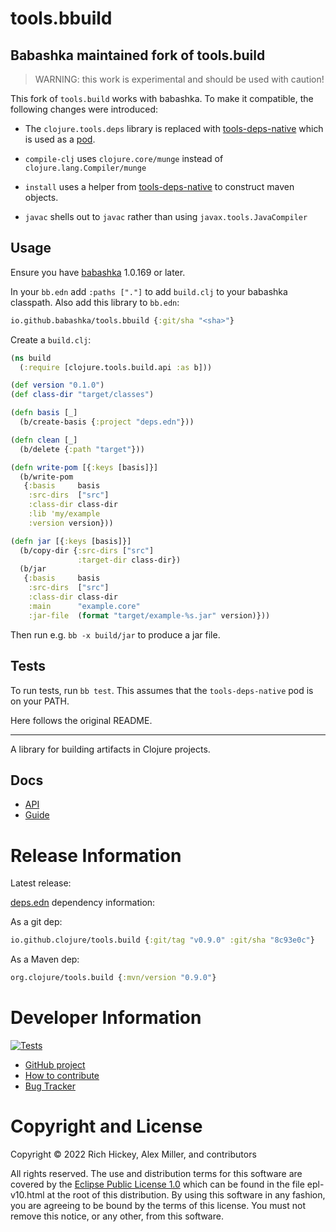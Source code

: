 tools.bbuild
========================================

## Babashka maintained fork of tools.build

> WARNING: this work is experimental and should be used with caution!

This fork of `tools.build` works with babashka. To make it compatible, the
following changes were introduced:

- The `clojure.tools.deps` library is replaced with
  [tools-deps-native](https://github.com/borkdude/tools-deps-native-experiment)
  which is used as a [pod](https://github.com/babashka/pods).

- `compile-clj` uses `clojure.core/munge` instead of `clojure.lang.Compiler/munge`

- `install` uses a helper from
  [tools-deps-native](https://github.com/borkdude/tools-deps-native-experiment)
  to construct maven objects.

- `javac` shells out to `javac` rather than using `javax.tools.JavaCompiler`

## Usage

Ensure you have [babashka](https://github.com/babashka/babashka) 1.0.169 or later.

In your `bb.edn` add `:paths ["."]` to add `build.clj` to your babashka classpath.
Also add this library to `bb.edn`:

``` clojure
io.github.babashka/tools.bbuild {:git/sha "<sha>"}
```

Create a `build.clj`:

``` clojure
(ns build
  (:require [clojure.tools.build.api :as b]))

(def version "0.1.0")
(def class-dir "target/classes")

(defn basis [_]
  (b/create-basis {:project "deps.edn"}))

(defn clean [_]
  (b/delete {:path "target"}))

(defn write-pom [{:keys [basis]}]
  (b/write-pom
   {:basis     basis
    :src-dirs  ["src"]
    :class-dir class-dir
    :lib 'my/example
    :version version}))

(defn jar [{:keys [basis]}]
  (b/copy-dir {:src-dirs ["src"]
               :target-dir class-dir})
  (b/jar
   {:basis     basis
    :src-dirs  ["src"]
    :class-dir class-dir
    :main      "example.core"
    :jar-file  (format "target/example-%s.jar" version)}))
```

Then run e.g. `bb -x build/jar` to produce a jar file.

## Tests

To run tests, run `bb test`. This assumes that the `tools-deps-native` pod is on
your PATH.

Here follows the original README.

<hr>


A library for building artifacts in Clojure projects.

## Docs

* [API](https://clojure.github.io/tools.build)
* [Guide](https://clojure.org/guides/tools_build)

# Release Information

Latest release:

[deps.edn](https://clojure.org/reference/deps_and_cli) dependency information:

As a git dep:

```clojure
io.github.clojure/tools.build {:git/tag "v0.9.0" :git/sha "8c93e0c"}
```

As a Maven dep:

```clojure
org.clojure/tools.build {:mvn/version "0.9.0"}
```

# Developer Information

[![Tests](https://github.com/clojure/tools.build/actions/workflows/ci.yml/badge.svg)](https://github.com/clojure/tools.build/actions/workflows/ci.yml)

* [GitHub project](https://github.com/clojure/tools.build)
* [How to contribute](https://clojure.org/community/contributing)
* [Bug Tracker](https://clojure.atlassian.net/browse/TBUILD)

# Copyright and License

Copyright © 2022 Rich Hickey, Alex Miller, and contributors

All rights reserved. The use and
distribution terms for this software are covered by the
[Eclipse Public License 1.0] which can be found in the file
epl-v10.html at the root of this distribution. By using this software
in any fashion, you are agreeing to be bound by the terms of this
license. You must not remove this notice, or any other, from this
software.

[Eclipse Public License 1.0]: http://opensource.org/licenses/eclipse-1.0.php
